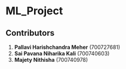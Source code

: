 # ML_Project

## Contributors

1. **Pallavi Harishchandra Meher** (700727681)
2. **Sai Pavana Niharika Kali** (700740603)
3. **Majety Nithisha** (700740978)

